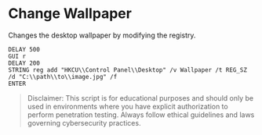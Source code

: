 # Change Wallpaper

Changes the desktop wallpaper by modifying the registry.

```
DELAY 500
GUI r
DELAY 200
STRING reg add "HKCU\\Control Panel\\Desktop" /v Wallpaper /t REG_SZ /d "C:\\path\\to\\image.jpg" /f
ENTER
```

> Disclaimer: This script is for educational purposes and should only be used in environments where you have explicit authorization to perform penetration testing. Always follow ethical guidelines and laws governing cybersecurity practices.